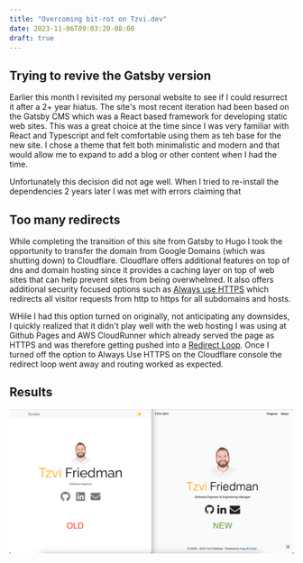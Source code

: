 ```yaml
---
title: "Overcoming bit-rot on Tzvi.dev"
date: 2023-11-06T09:03:20-08:00
draft: true
---
```


## Trying to revive the Gatsby version

Earlier this month I revisited my personal website to see if I could resurrect it after a 2+ year hiatus. The site's most recent iteration had been based on the Gatsby CMS which was a React based framework for developing static web sites. This was a great choice at the time since I was very familiar with React and Typescript and felt comfortable using them as teh base for the new site. I chose a theme that felt both minimalistic and modern and that would allow me to expand to add a blog or other content when I had the time.

Unfortunately this decision did not age well. When I tried to re-install the dependencies 2 years later I was met with errors claiming that 

## Too many redirects

While completing the transition of this site from Gatsby to Hugo I took the opportunity to transfer the domain from Google Domains (which was shutting down) to Cloudflare. Cloudflare offers additional features on top of dns and domain hosting since it provides a caching layer on top of web sites that can help prevent sites from being overwhelmed. It also offers additional security focused options such as [Always use HTTPS](https://developers.cloudflare.com/ssl/edge-certificates/additional-options/always-use-https/) which redirects all visitor requests from http to https for all subdomains and hosts. 

WHile I had this option turned on originally, not anticipating any downsides, I quickly realized that it didn't play well with the web hosting I was using at Github Pages and AWS CloudRunner which already served the page as HTTPS and was therefore getting pushed into a [Redirect Loop](https://developers.cloudflare.com/ssl/troubleshooting/too-many-redirects/). Once I turned off the option to Always Use HTTPS on the Cloudflare console the redirect loop went away and routing worked as expected.

## Results

![Old vs New](./compare-old-new.png)

